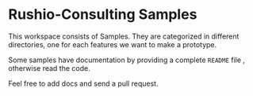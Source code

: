 # Rushio-Consulting Samples

This workspace consists of Samples. They are categorized in different directories, one for each features we want to make a prototype.

Some samples have documentation by providing a complete `README` file , otherwise read the code. 

Feel free to add docs and send a pull request.

